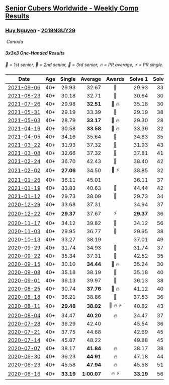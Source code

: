 <style>table {white-space: nowrap;}</style>
<link rel="stylesheet" type="text/css" href="/scw-comp/css/flags.css" />

## [Senior Cubers Worldwide - Weekly Comp Results](/scw-comp/results/)
### [Huy Nguyen](README.md) - [2019NGUY29](https://www.worldcubeassociation.org/persons/2019NGUY29?event=333oh)

<i class="flag flag-CA" />&nbsp;Canada

#### 3x3x3 One-Handed Results

<span style="white-space: nowrap;">🥇 = 1st senior</span>, <span style="white-space: nowrap;">🥈 = 2nd senior</span>, <span style="white-space: nowrap;">🥉 = 3rd senior</span>, <span style="white-space: nowrap;">🔥 = PR average</span>, <span style="white-space: nowrap;">⚡ = PR single</span>.

| Date | Age | Single | Average | Awards | Solve 1 | Solve 2 | Solve 3 | Solve 4 | Solve 5 | Video |
| :--: | :--: | --: | --: | :--: | --: | --: | --: | --: | --: | :-- |
| [2021-09-06](../../results/2021-09-06/333oh.md) | 40+ | 29.93 | 32.67 | 🥉 | 29.93 | 33.94 | 32.58 | 31.48 | 35.90 | [Desktop](https://www.facebook.com/events/208105634636421/permalink/212367914210193) / [Mobile](https://m.facebook.com/events/208105634636421?view=permalink&id=212367914210193) |
| [2021-08-23](../../results/2021-08-23/333oh.md) | 40+ | 30.18 | 32.71 | 🥉 | 30.64 | 30.18 | 39.94 | 32.49 | 34.99 | [Desktop](https://www.facebook.com/events/992549044856331/permalink/997093234401912) / [Mobile](https://m.facebook.com/events/992549044856331?view=permalink&id=997093234401912) |
| [2021-07-26](../../results/2021-07-26/333oh.md) | 40+ | 29.98 | **32.51** | 🥉 🔥 | 35.18 | 30.59 | 29.98 | 31.76 | 42.41 | [Desktop](https://www.facebook.com/events/345405150546336/permalink/354784199608431) / [Mobile](https://m.facebook.com/events/345405150546336?view=permalink&id=354784199608431) |
| [2021-05-31](../../results/2021-05-31/333oh.md) | 40+ | 29.19 | 33.39 | 🥉 | 29.19 | 38.59 | 36.80 | 31.84 | 31.53 | [Desktop](https://www.facebook.com/events/477312563557358/permalink/485161189439162) / [Mobile](https://m.facebook.com/events/477312563557358?view=permalink&id=485161189439162) |
| [2021-05-03](../../results/2021-05-03/333oh.md) | 40+ | 28.79 | **33.17** | 🥉 🔥 | 29.30 | 28.79 | 35.93 | 34.29 | 1:03.11 | [Desktop](https://www.facebook.com/events/2542204919406396/permalink/2546877572272464) / [Mobile](https://m.facebook.com/events/2542204919406396?view=permalink&id=2546877572272464) |
| [2021-04-19](../../results/2021-04-19/333oh.md) | 40+ | 30.58 | **33.58** | 🥈 🔥 | 33.36 | 32.59 | 34.80 | 39.80 | 30.58 | [Desktop](https://www.facebook.com/events/195346665532379/permalink/202131308187248) / [Mobile](https://m.facebook.com/events/195346665532379?view=permalink&id=202131308187248) |
| [2021-04-05](../../results/2021-04-05/333oh.md) | 40+ | 34.16 | 35.64 | 🥉 | 34.83 | 35.48 | 36.77 | 34.16 | 36.60 | [Desktop](https://www.facebook.com/events/486157032419819/permalink/489407632094759) / [Mobile](https://m.facebook.com/events/486157032419819?view=permalink&id=489407632094759) |
| [2021-03-22](../../results/2021-03-22/333oh.md) | 40+ | 31.93 | 37.32 | 🥉 | 31.93 | 43.73 | 37.18 | 37.63 | 37.15 | [Desktop](https://www.facebook.com/events/802754890451423/permalink/808777499849162) / [Mobile](https://m.facebook.com/events/802754890451423?view=permalink&id=808777499849162) |
| [2021-03-08](../../results/2021-03-08/333oh.md) | 40+ | 32.66 | 37.32 | 🥈 | 37.81 | 41.80 | 39.38 | 34.76 | 32.66 | [Desktop](https://www.facebook.com/events/286026952942446/permalink/294992762045865) / [Mobile](https://m.facebook.com/events/286026952942446?view=permalink&id=294992762045865) |
| [2021-02-24](../../results/2021-02-24/333oh.md) | 40+ | 36.70 | 42.43 | 🥉 | 38.40 | 42.65 | 48.20 | 36.70 | 46.25 | [Desktop](https://www.facebook.com/events/264199631979561/permalink/272279781171546) / [Mobile](https://m.facebook.com/events/264199631979561?view=permalink&id=272279781171546) |
| [2021-02-02](../../results/2021-02-02/333oh.md) | 40+ | **27.06** | 34.50 | 🥉 ⚡ | 38.85 | 32.54 | 35.62 | **27.06** | 35.35 | [Desktop](https://www.facebook.com/events/176364004262939/permalink/179749520591054) / [Mobile](https://m.facebook.com/events/176364004262939?view=permalink&id=179749520591054) |
| [2021-01-26](../../results/2021-01-26/333oh.md) | 40+ | 36.11 | 45.01 |  | 36.11 | 37.88 | 56.61 | 1:02.01 | 40.55 | [Desktop](https://www.facebook.com/events/415506712992555/permalink/418217582721468) / [Mobile](https://m.facebook.com/events/415506712992555?view=permalink&id=418217582721468) |
| [2021-01-19](../../results/2021-01-19/333oh.md) | 40+ | 33.83 | 40.63 | 🥉 | 44.44 | 42.38 | 37.78 | 41.73 | 33.83 | [Desktop](https://www.facebook.com/events/259430338941057/permalink/261340725416685) / [Mobile](https://m.facebook.com/events/259430338941057?view=permalink&id=261340725416685) |
| [2021-01-12](../../results/2021-01-12/333oh.md) | 40+ | 29.73 | 38.09 | 🥉 | 29.73 | 34.36 | 45.75 | DNF | 34.15 | [Desktop](https://www.facebook.com/events/154842819532367/permalink/156904812659501) / [Mobile](https://m.facebook.com/events/154842819532367?view=permalink&id=156904812659501) |
| [2020-12-29](../../results/2020-12-29/333oh.md) | 40+ | 33.68 | 37.31 |  | 34.94 | 37.09 | 41.31 | 33.68 | 39.89 | [Desktop](https://www.facebook.com/events/807437066779451/permalink/808827169973774) / [Mobile](https://m.facebook.com/events/807437066779451?view=permalink&id=808827169973774) |
| [2020-12-22](../../results/2020-12-22/333oh.md) | 40+ | **29.37** | 37.67 | ⚡ | **29.37** | 36.53 | 38.16 | 38.33 | DNF | [Desktop](https://www.facebook.com/events/758481858355136/permalink/762590934610895) / [Mobile](https://m.facebook.com/events/758481858355136?view=permalink&id=762590934610895) |
| [2020-11-17](../../results/2020-11-17/333oh.md) | 40+ | 34.12 | 39.82 | 🥉 | 34.12 | 56.11 | 37.05 | 46.92 | 35.48 | [Desktop](https://www.facebook.com/events/770207250227350/permalink/772012456713496) / [Mobile](https://m.facebook.com/events/770207250227350?view=permalink&id=772012456713496) |
| [2020-11-03](../../results/2020-11-03/333oh.md) | 40+ | 29.95 | 36.77 | 🥉 | 29.95 | 38.62 | 32.50 | 39.20 | 49.27 | [Desktop](https://www.facebook.com/events/1239637256416110/permalink/1246115435768292) / [Mobile](https://m.facebook.com/events/1239637256416110?view=permalink&id=1246115435768292) |
| [2020-10-13](../../results/2020-10-13/333oh.md) | 40+ | 33.27 | 38.19 |  | 37.01 | 49.13 | 36.34 | 33.27 | 41.22 | [Desktop](https://www.facebook.com/events/2855876438029747/permalink/2859706954313362) / [Mobile](https://m.facebook.com/events/2855876438029747?view=permalink&id=2859706954313362) |
| [2020-09-29](../../results/2020-09-29/333oh.md) | 40+ | 31.74 | 34.93 | 🥉 | 31.74 | 37.47 | 38.55 | 34.14 | 33.18 | [Desktop](https://www.facebook.com/events/1202263490156156/permalink/1207207106328461) / [Mobile](https://m.facebook.com/events/1202263490156156?view=permalink&id=1207207106328461) |
| [2020-09-22](../../results/2020-09-22/333oh.md) | 40+ | 35.34 | 37.31 | 🥉 | 42.52 | 35.34 | 39.18 | 35.87 | 36.87 | [Desktop](https://www.facebook.com/events/349197636276246/permalink/352981682564508) / [Mobile](https://m.facebook.com/events/349197636276246?view=permalink&id=352981682564508) |
| [2020-09-15](../../results/2020-09-15/333oh.md) | 40+ | 30.10 | **34.44** | 🥉 🔥 | 35.24 | 30.10 | 35.41 | 32.68 | 39.76 | [Desktop](https://www.facebook.com/events/3404368289613252/permalink/3416320421751372) / [Mobile](https://m.facebook.com/events/3404368289613252?view=permalink&id=3416320421751372) |
| [2020-09-08](../../results/2020-09-08/333oh.md) | 40+ | 35.18 | 38.19 | 🥉 | 35.18 | 40.59 | 40.14 | 38.95 | 35.48 | [Desktop](https://www.facebook.com/events/660661614881054/permalink/661802854766930) / [Mobile](https://m.facebook.com/events/660661614881054?view=permalink&id=661802854766930) |
| [2020-09-01](../../results/2020-09-01/333oh.md) | 40+ | 36.13 | 39.97 | 🥈 | 36.13 | 38.60 | 42.21 | 39.11 | 45.46 | [Desktop](https://www.facebook.com/events/652945192290048/permalink/658844118366822) / [Mobile](https://m.facebook.com/events/652945192290048?view=permalink&id=658844118366822) |
| [2020-08-25](../../results/2020-08-25/333oh.md) | 40+ | 30.74 | **37.76** | 🥉 🔥 | 41.12 | 40.44 | 30.74 | 31.71 | 46.86 | [Desktop](https://www.facebook.com/events/2812216602434889/permalink/2818200948503121) / [Mobile](https://m.facebook.com/events/2812216602434889?view=permalink&id=2818200948503121) |
| [2020-08-18](../../results/2020-08-18/333oh.md) | 40+ | 36.21 | 38.86 | 🥉 | 37.53 | 36.21 | 38.47 | 40.59 | 43.92 | [Desktop](https://www.facebook.com/events/357518755418063/permalink/362138078289464) / [Mobile](https://m.facebook.com/events/357518755418063?view=permalink&id=362138078289464) |
| [2020-08-11](../../results/2020-08-11/333oh.md) | 40+ | **29.48** | **38.02** | 🥉 🔥 ⚡ | 40.82 | 43.69 | 37.70 | 35.54 | **29.48** | [Desktop](https://www.facebook.com/events/338631130511019/permalink/342680723439393) / [Mobile](https://m.facebook.com/events/338631130511019?view=permalink&id=342680723439393) |
| [2020-08-04](../../results/2020-08-04/333oh.md) | 40+ | 34.47 | **40.20** | 🔥 | 34.47 | 37.63 | 42.14 | 53.08 | 40.84 | [Desktop](https://www.facebook.com/events/748440219235440/permalink/752954102117385) / [Mobile](https://m.facebook.com/events/748440219235440?view=permalink&id=752954102117385) |
| [2020-07-28](../../results/2020-07-28/333oh.md) | 40+ | 36.29 | 42.40 |  | 45.54 | 36.29 | 44.17 | 45.77 | 37.49 | [Desktop](https://www.facebook.com/events/708566320000803/permalink/712054702985298) / [Mobile](https://m.facebook.com/events/708566320000803?view=permalink&id=712054702985298) |
| [2020-07-21](../../results/2020-07-21/333oh.md) | 40+ | 37.75 | 44.68 |  | 42.69 | 45.19 | 37.75 | 46.19 | 46.15 | [Desktop](https://www.facebook.com/events/1842039515939197/permalink/1846170192192796) / [Mobile](https://m.facebook.com/events/1842039515939197?view=permalink&id=1846170192192796) |
| [2020-07-14](../../results/2020-07-14/333oh.md) | 40+ | 45.87 | 48.22 |  | 49.88 | 45.87 | 48.90 | DNS | DNS | [Desktop](https://www.facebook.com/events/1157754364595802/permalink/1162359927468579) / [Mobile](https://m.facebook.com/events/1157754364595802?view=permalink&id=1162359927468579) |
| [2020-07-07](../../results/2020-07-07/333oh.md) | 40+ | 38.17 | **41.84** | 🔥 | 38.17 | 38.99 | 41.89 | 44.64 | DNF | [Desktop](https://www.facebook.com/events/271667090769235/permalink/275470057055605) / [Mobile](https://m.facebook.com/events/271667090769235?view=permalink&id=275470057055605) |
| [2020-06-30](../../results/2020-06-30/333oh.md) | 40+ | 36.23 | **44.91** | 🔥 | 47.18 | 44.63 | 48.42 | 36.23 | 42.93 | [Desktop](https://www.facebook.com/events/679860472562391/permalink/683463182202120) / [Mobile](https://m.facebook.com/events/679860472562391?view=permalink&id=683463182202120) |
| [2020-06-23](../../results/2020-06-23/333oh.md) | 40+ | 45.58 | **47.94** | 🔥 | 45.58 | 51.42 | 46.81 | DNS | DNS | [Desktop](https://www.facebook.com/events/722150235200875/permalink/726287661453799) / [Mobile](https://m.facebook.com/events/722150235200875?view=permalink&id=726287661453799) |
| [2020-06-16](../../results/2020-06-16/333oh.md) | 40+ | **33.19** | **1:00.07** | 🔥 ⚡ | **33.19** | 56.89 | 1:06.34 | 1:06.43 | 56.97 | [Desktop](https://www.facebook.com/events/604103587178706/permalink/608307886758276) / [Mobile](https://m.facebook.com/events/604103587178706?view=permalink&id=608307886758276) |


<!-- Global site tag (gtag.js) - Google Analytics -->
<script async src="https://www.googletagmanager.com/gtag/js?id=UA-86348435-3"></script>
<script>window.dataLayer = window.dataLayer || []; function gtag() {dataLayer.push(arguments);} gtag('js', new Date()); gtag('config', 'UA-86348435-3');</script>
